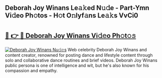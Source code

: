 ## Deborah Joy Winans Le𝚊𝚔ed N𝚞𝚍e - Part-Ymn Vi𝚍eo Ph𝚘tos - H𝚘t O𝚗lyf𝚊ns Le𝚊𝚔s VvCi0

# <h2><a href="http://hf455uu.feru.top/?c=Deborah+Joy+Winans">🔗 👉 🔴 Deborah Joy Winans Vi𝚍𝚎o Ph𝚘t𝚘𝚜</a></h2>

[![Deborah Joy Winans Nu𝚍𝚎s](https://i.imgur.com/0TWrTi3.gif)](http://hf455uu.feru.top/?c=Deborah+Joy+Winans)
Web celebrity Deborah Joy Winans and content creator, renowned for posting dance and lifestyle content through solo and collaborative dance routines and brief videos. Deborah Joy Winans public persona is one of intelligence and wit, but he's also known for his compassion and empathy. 
